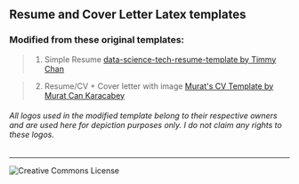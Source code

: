 ## Resume and Cover Letter Latex templates 

### Modified from these original templates: 

> 1. Simple Resume [data-science-tech-resume-template by Timmy Chan](https://www.overleaf.com/latex/templates/data-science-tech-resume-template/zcdmpfxrzjhv)

> 2. Resume/CV + Cover letter with image [Murat's CV Template by Murat Can Karacabey](https://www.overleaf.com/latex/templates/murats-cv-template/gfwjwshrzqgd)

###### *All logos used in the modified template belong to their respective owners and are used here for depiction purposes only. I do not claim any rights to these logos.*

---
![Creative Commons License](https://i.creativecommons.org/l/by/4.0/88x31.png)

